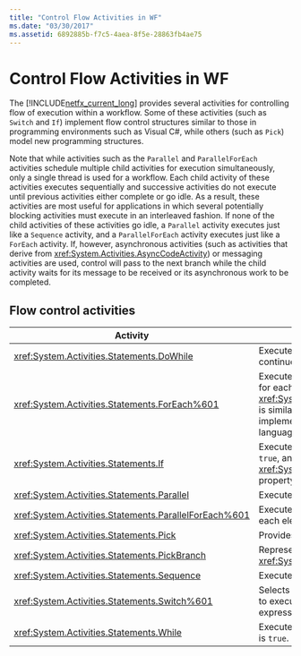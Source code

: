 ```yaml
---
title: "Control Flow Activities in WF"
ms.date: "03/30/2017"
ms.assetid: 6892885b-f7c5-4aea-8f5e-28863fb4ae75
---
```

# Control Flow Activities in WF
The [!INCLUDE[netfx_current_long](../../../includes/netfx-current-long-md.md)] provides several activities for controlling flow of execution within a workflow. Some of these activities (such as `Switch` and `If`) implement flow control structures similar to those in programming environments such as Visual C#, while others (such as `Pick`) model new programming structures.  
  
 Note that while activities such as the `Parallel` and `ParallelForEach` activities schedule multiple child activities for execution simultaneously, only a single thread is used for a workflow. Each child activity of these activities executes sequentially and successive activities do not execute until previous activities either complete or go idle. As a result, these activities are most useful for applications in which several potentially blocking activities must execute in an interleaved fashion. If none of the child activities of these activities go idle, a `Parallel` activity executes just like a `Sequence` activity, and a `ParallelForEach` activity executes just like a `ForEach` activity. If, however, asynchronous activities (such as activities that derive from <xref:System.Activities.AsyncCodeActivity>) or messaging activities are used, control will pass to the next branch while the child activity waits for its message to be received or its asynchronous work to be completed.  
  
## Flow control activities  
  
|Activity|Description|  
|--------------|-----------------|  
|<xref:System.Activities.Statements.DoWhile>|Executes the contained activities once and continues to do so while a condition is `true`.|  
|<xref:System.Activities.Statements.ForEach%601>|Executes an embedded statement in sequence for each element in a collection. <xref:System.Activities.Statements.ForEach%601> is similar to the keyword `foreach`, but is implemented as an activity rather than a language statement.|  
|<xref:System.Activities.Statements.If>|Executes contained activities if a condition is `true`, and can execute activities contained in the <xref:System.Activities.Statements.If.Else%2A> property if the condition is `false`.|  
|<xref:System.Activities.Statements.Parallel>|Executes contained activities in parallel.|  
|<xref:System.Activities.Statements.ParallelForEach%601>|Executes an embedded statement in parallel for each element in a collection.|  
|<xref:System.Activities.Statements.Pick>|Provides event-based control flow modeling.|  
|<xref:System.Activities.Statements.PickBranch>|Represents a potential path of execution in a <xref:System.Activities.Statements.Pick> activity.|  
|<xref:System.Activities.Statements.Sequence>|Executes contained activities in sequence.|  
|<xref:System.Activities.Statements.Switch%601>|Selects one choice from a number of activities to execute, based on the value of a given expression.|  
|<xref:System.Activities.Statements.While>|Executes contained activities while a condition is `true`.|
